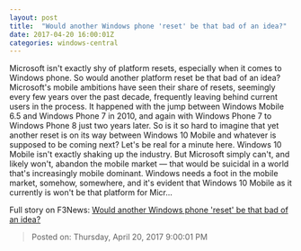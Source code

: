 ```yaml
---
layout: post
title:  "Would another Windows phone 'reset' be that bad of an idea?"
date: 2017-04-20 16:00:01Z
categories: windows-central
---
```


Microsoft isn't exactly shy of platform resets, especially when it comes to Windows phone. So would another platform reset be that bad of an idea? Microsoft's mobile ambitions have seen their share of resets, seemingly every few years over the past decade, frequently leaving behind current users in the process. It happened with the jump between Windows Mobile 6.5 and Windows Phone 7 in 2010, and again with Windows Phone 7 to Windows Phone 8 just two years later. So is it so hard to imagine that yet another reset is on its way between Windows 10 Mobile and whatever is supposed to be coming next? Let's be real for a minute here. Windows 10 Mobile isn't exactly shaking up the industry. But Microsoft simply can't, and likely won't, abandon the mobile market — that would be suicidal in a world that's increasingly mobile dominant. Windows needs a foot in the mobile market, somehow, somewhere, and it's evident that Windows 10 Mobile as it currently is won't be that platform for Micr...


Full story on F3News: [Would another Windows phone 'reset' be that bad of an idea?](http://www.f3nws.com/n/4jUSHF)

> Posted on: Thursday, April 20, 2017 9:00:01 PM
